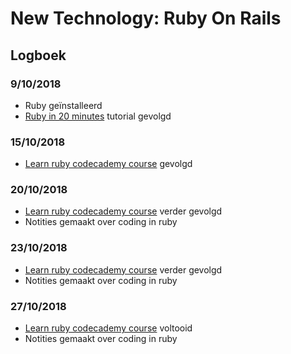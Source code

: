 # New Technology: Ruby On Rails
## Logboek
### 9/10/2018
- Ruby geïnstalleerd
- [Ruby in 20 minutes] tutorial gevolgd

### 15/10/2018
- [Learn ruby codecademy course] gevolgd

### 20/10/2018
- [Learn ruby codecademy course] verder gevolgd
- Notities gemaakt over coding in ruby

### 23/10/2018
- [Learn ruby codecademy course] verder gevolgd
- Notities gemaakt over coding in ruby

### 27/10/2018
- [Learn ruby codecademy course] voltooid
- Notities gemaakt over coding in ruby







[Ruby in 20 minutes]: https://www.ruby-lang.org/en/documentation/quickstart/

[Learn ruby codecademy course]: https://www.codecademy.com/learn/learn-ruby